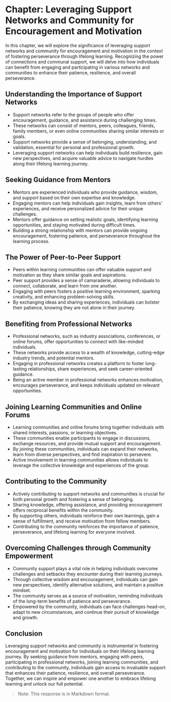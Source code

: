 Chapter: Leveraging Support Networks and Community for Encouragement and Motivation
===================================================================================

In this chapter, we will explore the significance of leveraging support networks and community for encouragement and motivation in the context of fostering perseverance through lifelong learning. Recognizing the power of connections and communal support, we will delve into how individuals can benefit from engaging and participating in various networks and communities to enhance their patience, resilience, and overall perseverance.

**Understanding the Importance of Support Networks**
----------------------------------------------------

* Support networks refer to the groups of people who offer encouragement, guidance, and assistance during challenging times.
* These networks can consist of mentors, peers, colleagues, friends, family members, or even online communities sharing similar interests or goals.
* Support networks provide a sense of belonging, understanding, and validation, essential for personal and professional growth.
* Leveraging support networks can help individuals build resilience, gain new perspectives, and acquire valuable advice to navigate hurdles along their lifelong learning journey.

**Seeking Guidance from Mentors**
---------------------------------

* Mentors are experienced individuals who provide guidance, wisdom, and support based on their own expertise and knowledge.
* Engaging mentors can help individuals gain insights, learn from others' experiences, and receive personalized advice for their unique challenges.
* Mentors offer guidance on setting realistic goals, identifying learning opportunities, and staying motivated during difficult times.
* Building a strong relationship with mentors can provide ongoing encouragement, fostering patience, and perseverance throughout the learning process.

**The Power of Peer-to-Peer Support**
-------------------------------------

* Peers within learning communities can offer valuable support and motivation as they share similar goals and aspirations.
* Peer support provides a sense of camaraderie, allowing individuals to connect, collaborate, and learn from one another.
* Engaging with peers fosters a positive learning environment, sparking creativity, and enhancing problem-solving skills.
* By exchanging ideas and sharing experiences, individuals can bolster their patience, knowing they are not alone in their journey.

**Benefiting from Professional Networks**
-----------------------------------------

* Professional networks, such as industry associations, conferences, or online forums, offer opportunities to connect with like-minded individuals.
* These networks provide access to a wealth of knowledge, cutting-edge industry trends, and potential mentors.
* Engaging in professional networks creates a platform to foster long-lasting relationships, share experiences, and seek career-oriented guidance.
* Being an active member in professional networks enhances motivation, encourages perseverance, and keeps individuals updated on relevant opportunities.

**Joining Learning Communities and Online Forums**
--------------------------------------------------

* Learning communities and online forums bring together individuals with shared interests, passions, or learning objectives.
* These communities enable participants to engage in discussions, exchange resources, and provide mutual support and encouragement.
* By joining these communities, individuals can expand their networks, learn from diverse perspectives, and find inspiration to persevere.
* Active involvement in learning communities allows individuals to leverage the collective knowledge and experiences of the group.

**Contributing to the Community**
---------------------------------

* Actively contributing to support networks and communities is crucial for both personal growth and fostering a sense of belonging.
* Sharing knowledge, offering assistance, and providing encouragement offers reciprocal benefits within the community.
* By supporting others, individuals reinforce their own learnings, gain a sense of fulfillment, and receive motivation from fellow members.
* Contributing to the community reinforces the importance of patience, perseverance, and lifelong learning for everyone involved.

**Overcoming Challenges through Community Empowerment**
-------------------------------------------------------

* Community support plays a vital role in helping individuals overcome challenges and setbacks they encounter during their learning journeys.
* Through collective wisdom and encouragement, individuals can gain new perspectives, identify alternative solutions, and maintain a positive mindset.
* The community serves as a source of motivation, reminding individuals of the long-term benefits of patience and perseverance.
* Empowered by the community, individuals can face challenges head-on, adapt to new circumstances, and continue their pursuit of knowledge and growth.

**Conclusion**
--------------

Leveraging support networks and community is instrumental in fostering encouragement and motivation for individuals on their lifelong learning journey. By seeking guidance from mentors, engaging with peers, participating in professional networks, joining learning communities, and contributing to the community, individuals gain access to invaluable support that enhances their patience, resilience, and overall perseverance. Together, we can inspire and empower one another to embrace lifelong learning and unlock our full potential.
> Note: This response is in Markdown format.
